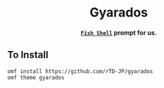 <h1 align="center">
  <br> Gyarados <br>
</h1>

<h4 align="center">
  <a href="https://fishshell.com" target="_blank"><code>Fish Shell</code></a> prompt for us.
</h4>

## To Install
```bash
omf install https://github.com/rTD-JP/gyarados
omf theme gyarados
```
